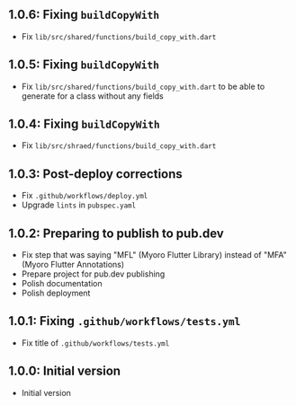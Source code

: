 ## 1.0.6: Fixing `buildCopyWith`

- Fix `lib/src/shared/functions/build_copy_with.dart`

## 1.0.5: Fixing `buildCopyWith`

- Fix `lib/src/shared/functions/build_copy_with.dart` to be able to generate for a class without any fields

## 1.0.4: Fixing `buildCopyWith`

- Fix `lib/src/shraed/functions/build_copy_with.dart`

## 1.0.3: Post-deploy corrections

- Fix `.github/workflows/deploy.yml`
- Upgrade `lints` in `pubspec.yaml`

## 1.0.2: Preparing to publish to pub.dev

- Fix step that was saying "MFL" (Myoro Flutter Library) instead of "MFA" (Myoro Flutter Annotations)
- Prepare project for pub.dev publishing
- Polish documentation
- Polish deployment

## 1.0.1: Fixing `.github/workflows/tests.yml`

- Fix title of `.github/workflows/tests.yml`

## 1.0.0: Initial version

- Initial version
